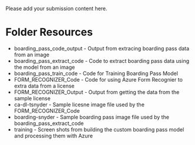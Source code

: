 Please add your submission content here.

# Folder  Resources
- boarding_pass_code_output - Output from extracing boarding pass data from an image
- boarding_pass_extract_code - Code to extract boarding pass data using the model from an image
- boarding_pass_train_code - Code for Training Boarding Pass Model
- FORM_RECOGNIZER_Code - Code for using Azure Form Recognier to extra data from a license 
- FORM_RECOGNIZER_Output - Output from getting the data from the sample license
- ca-dl-tsnyder - Sample licesne image file used by the FORM_RECOGNIZER_Code
- boarding-snyder - Sample boarding pass image file used by the boarding_pass_extract_code
- training - Screen shots from building the custom boarding pass model and processing them with Azure